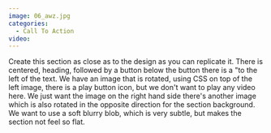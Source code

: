 ```yaml
---
image: 06_awz.jpg
categories:
  - Call To Action
video:
---
```

Create this section as close as to the design as you can replicate it. There is centered, heading, followed by a button below the button there is a "to the left of the text. We have an image that is rotated, using CSS on top of the left image, there is a play button icon, but we don't want to play any video here. We just want the image on the right hand side there's another image which is also rotated in the opposite direction for the section background. We want to use a soft blurry blob, which is very subtle, but makes the section not feel so flat.
